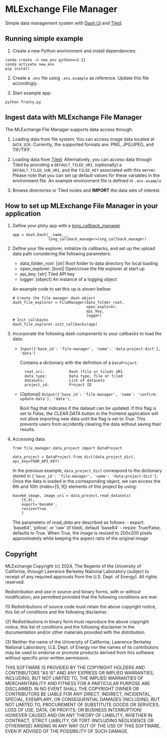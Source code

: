 # MLExchange File Manager

Simple data management system with [Dash UI](https://dash.plotly.com) and [Tiled](https://blueskyproject.io/tiled/).

## Running simple example

1. Create a new Python environment and install dependencies:
```
conda create -n new_env python==3.11
conda activate new_env
pip install .
```

2. Create a `.env` file using `.env.example` as reference. Update this file accordingly.

3. Start example app:
```
python fronty.py
```

## Ingest data with MLExchange File Manager
The MLExchange File Manager supports data access through:

1. Loading data from file system: You can access image data located at ```DATA_DIR```. Currently, the supported formats are: PNG, JPG/JPEG, and TIF/TIFF.

2. Loading data from [Tiled](https://blueskyproject.io/tiled/): Alternatively, you can access data through Tiled by providing a ```DEFAULT_TILED_URI```, (optionally) a ```DEFAULT_TILED_SUB_URI```, and the ```TILED_KEY``` associated with this server. Please note that you can set up default values for these variables in the environment file. An example environment file is defined in ```.env.example```

3. Browse directories or Tiled nodes and **IMPORT** the data sets of interest.

## How to set up MLExchange File Manager in your application

1. Define your ploty app with a [long_callback_manager](https://dash.plotly.com/long-callbacks)
    ```
    app = dash.Dash(__name__,
                    long_callback_manager=long_callback_manager)
    ```

2. Define your file explorer, initialize its callbacks, and set up the upload data path considering the following parameters:

    - data_folder_root:       [str] Root folder to data directory for local loading
    - open_explorer:          [bool] Open/close the file explorer at start up
    - api_key:                [str] Tiled API key
    - logger:                 [object] An instance of a logging object

    An example code to set this up is shown bellow:
    ```
    # Create the file manager dash object
    dash_file_explorer = FileManager(data_folder_root,
                                     open_explorer,
                                     api_key,
                                     logger)
    # Init callbacks
    dash_file_explorer.init_callbacks(app)
    ```

3. Incorporate the following dash components to your callbacks to load the data:

    - ```Input({'base_id': 'file-manager', 'name': 'data-project-dict'}, 'data')```

        Contains a dictionary with the definition of a ```DataProject```:

            root_uri:           Root (file or tiled) URI
            data_type:          Data type, file or tiled
            datasets:           List of datasets
            project_id:         Project ID

    - [Optional] ```Output({'base_id': 'file-manager', 'name': 'confirm-update-data'}, 'data'),```

        Bool flag that indicates if the dataset can be updated. If this flag is set to *False*, the *CLEAR DATA* button in the frontend application will not allow importing new data until the flag is set to *True*. This prevents users from accidently clearing the data without saving their results.

4. Accessing data:

    ```
    from file_manager.data_project import DataProject

    data_project = DataProject.from_dict(data_project_dict, api_key=YOUR_API_KEY)
    ```

    In the previous example, ```data_project_dict``` correspond to the dictionary stored in ```{'base_id': 'file-manager', 'name': 'data-project-dict'}```. Once the data is loaded in the corresponding object, we can access the 6th and 10th (index=[5, 9]) elements of this project by using:

    ```
    base64_image, image_uri = data_project.read_datasets(
        [5,9],
        export='base64',
        resize=True
        )
    ```

    The parameters of *read_data* are described as follows:
        - export: 'base64', 'pillow', or 'raw' (if tiled), default 'base64'
        - resize: True/False, defaults to True. When True, the image is resized to 200x200 pixels approximately while keeping the aspect ratio of the original image

## Copyright

MLExchange Copyright (c) 2024, The Regents of the University of California, through Lawrence Berkeley National Laboratory (subject to receipt of any required approvals from the U.S. Dept. of Energy). All rights reserved.

Redistribution and use in source and binary forms, with or without modification, are permitted provided that the following conditions are met:

(1) Redistributions of source code must retain the above copyright notice, this list of conditions and the following disclaimer.

(2) Redistributions in binary form must reproduce the above copyright notice, this list of conditions and the following disclaimer in the documentation and/or other materials provided with the distribution.

(3) Neither the name of the University of California, Lawrence Berkeley National Laboratory, U.S. Dept. of Energy nor the names of its contributors may be used to endorse or promote products derived from this software without specific prior written permission.

THIS SOFTWARE IS PROVIDED BY THE COPYRIGHT HOLDERS AND CONTRIBUTORS "AS IS" AND ANY EXPRESS OR IMPLIED WARRANTIES, INCLUDING, BUT NOT LIMITED TO, THE IMPLIED WARRANTIES OF MERCHANTABILITY AND FITNESS FOR A PARTICULAR PURPOSE ARE DISCLAIMED. IN NO EVENT SHALL THE COPYRIGHT OWNER OR CONTRIBUTORS BE LIABLE FOR ANY DIRECT, INDIRECT, INCIDENTAL, SPECIAL, EXEMPLARY, OR CONSEQUENTIAL DAMAGES (INCLUDING, BUT NOT LIMITED TO, PROCUREMENT OF SUBSTITUTE GOODS OR SERVICES; LOSS OF USE, DATA, OR PROFITS; OR BUSINESS INTERRUPTION) HOWEVER CAUSED AND ON ANY THEORY OF LIABILITY, WHETHER IN CONTRACT, STRICT LIABILITY, OR TORT (INCLUDING NEGLIGENCE OR OTHERWISE) ARISING IN ANY WAY OUT OF THE USE OF THIS SOFTWARE, EVEN IF ADVISED OF THE POSSIBILITY OF SUCH DAMAGE.
